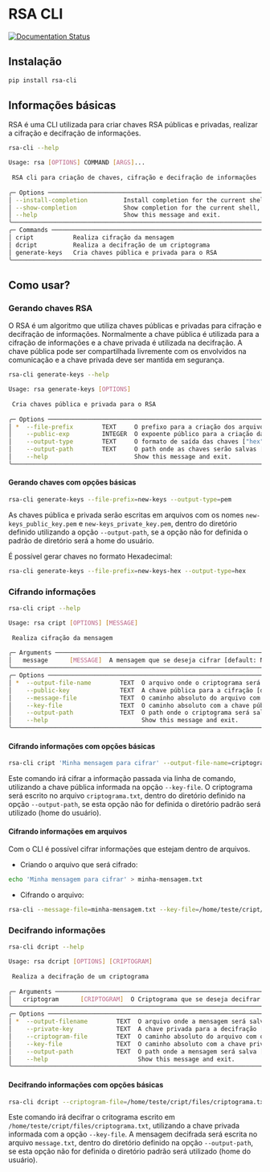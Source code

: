 # RSA CLI
[![Documentation Status](https://readthedocs.org/projects/rsa-cli/badge/?version=latest)](https://rsa-cli.readthedocs.io/pt-br/latest/?badge=latest)

## Instalação

```bash
pip install rsa-cli
```

## Informações básicas

RSA é uma CLI utilizada para criar chaves RSA públicas e privadas, realizar a cifração e decifração de informações.

```bash
rsa-cli --help
```

```bash
Usage: rsa [OPTIONS] COMMAND [ARGS]...                                                                                                                   
                                                                                                                                                          
 RSA cli para criação de chaves, cifração e decifração de informações                                                                                     
                                                                                                                                                          
╭─ Options ──────────────────────────────────────────────────────────────────────────────────────────────────────────────────────────────────────────────╮
│ --install-completion          Install completion for the current shell.                                                                                │
│ --show-completion             Show completion for the current shell, to copy it or customize the installation.                                         │
│ --help                        Show this message and exit.                                                                                              │
╰────────────────────────────────────────────────────────────────────────────────────────────────────────────────────────────────────────────────────────╯
╭─ Commands ─────────────────────────────────────────────────────────────────────────────────────────────────────────────────────────────────────────────╮
│ cript           Realiza cifração da mensagem                                                                                                           │
│ dcript          Realiza a decifração de um criptograma                                                                                                 │
│ generate-keys   Cria chaves pública e privada para o RSA                                                                                               │
╰────────────────────────────────────────────────────────────────────────────────────────────────────────────────────────────────────────────────────────╯
```

## Como usar?
### Gerando chaves RSA
O RSA é um algoritmo que utiliza chaves públicas e privadas para cifração e decifração de informações. Normalmente a chave pública é utilizada para a cifração de informações e a chave privada é utilizada na decifração. 
A chave pública pode ser compartilhada livremente com os envolvidos na comunicação e a chave privada deve ser mantida em segurança.

```bash
rsa-cli generate-keys --help
```
```bash
Usage: rsa generate-keys [OPTIONS]                                                                                                                       
                                                                                                                                                          
 Cria chaves pública e privada para o RSA                                                                                                                 
                                                                                                                                                          
╭─ Options ──────────────────────────────────────────────────────────────────────────────────────────────────────────────────────────────────────────────╮
│ *  --file-prefix        TEXT     O prefixo para a criação dos arquivos de chaves. [default: None] [required]                                           │
│    --public-exp         INTEGER  O expoente público para a criação das chaves [default: 65537]                                                         │
│    --output-type        TEXT     O formato de saída das chaves ["hex", "pem"] [default: hex]                                                           │
│    --output-path        TEXT     O path onde as chaves serão salvas [default: /home/pedro]                                                             │
│    --help                        Show this message and exit.                                                                                           │
╰────────────────────────────────────────────────────────────────────────────────────────────────────────────────────────────────────────────────────────╯
```
#### Gerando chaves com opções básicas

```bash
rsa-cli generate-keys --file-prefix=new-keys --output-type=pem
```
As chaves pública e privada serão escritas em arquivos com os nomes `new-keys_public_key.pem` e `new-keys_private_key.pem`, dentro do diretório definido utilizando a opção `--output-path`, se a opção não for definida o padrão de diretório será a home do usuário.

É possível gerar chaves no formato Hexadecimal:

```bash
rsa-cli generate-keys --file-prefix=new-keys-hex --output-type=hex
```

### Cifrando informações
```bash
rsa-cli cript --help
```
```bash
Usage: rsa cript [OPTIONS] [MESSAGE]                                                                                                                     
                                                                                                                                                          
 Realiza cifração da mensagem                                                                                                                             
                                                                                                                                                          
╭─ Arguments ────────────────────────────────────────────────────────────────────────────────────────────────────────────────────────────────────────────╮
│   message      [MESSAGE]  A mensagem que se deseja cifrar [default: None]                                                                              │
╰────────────────────────────────────────────────────────────────────────────────────────────────────────────────────────────────────────────────────────╯
╭─ Options ──────────────────────────────────────────────────────────────────────────────────────────────────────────────────────────────────────────────╮
│ *  --output-file-name        TEXT  O arquivo onde o criptograma será salvo [default: None] [required]                                                  │
│    --public-key              TEXT  A chave pública para a cifração [default: None]                                                                     │
│    --message-file            TEXT  O caminho absoluto do arquivo com a mensagem que se deseja cifrar [default: None]                                   │
│    --key-file                TEXT  O caminho absoluto com a chave pública [default: None]                                                              │
│    --output-path             TEXT  O path onde o criptograma será salvo [default: /home/pedro]                                                         │
│    --help                          Show this message and exit.                                                                                         │
╰────────────────────────────────────────────────────────────────────────────────────────────────────────────────────────────────────────────────────────╯
```

#### Cifrando informações com opções básicas

```bash
rsa-cli cript 'Minha mensagem para cifrar' --output-file-name=criptograma.txt --key-file=/home/teste/cript/new-keys_public_key.pem
```
Este comando irá cifrar a informação passada via linha de comando, utilizando a chave pública informada na opção `--key-file`. O criptograma será escrito no arquivo `criptograma.txt`, dentro do diretório definido na opção `--output-path`, se esta opção não for definida o diretório padrão será utilizado (home do usuário).

#### Cifrando informações em arquivos
Com o CLI é possível cifrar informações que estejam dentro de arquivos.

- Criando o arquivo que será cifrado:
```bash
echo 'Minha mensagem para cifrar' > minha-mensagem.txt
```

- Cifrando o arquivo:
```bash
rsa-cli --message-file=minha-mensagem.txt --key-file=/home/teste/cript/new-keys_public_key.pem --output-file-name=criptograma.txt
```

### Decifrando informações
```bash
rsa-cli dcript --help
```
```bash
Usage: rsa dcript [OPTIONS] [CRIPTOGRAM]                                                                                                                 
                                                                                                                                                          
 Realiza a decifração de um criptograma                                                                                                                   
                                                                                                                                                          
╭─ Arguments ────────────────────────────────────────────────────────────────────────────────────────────────────────────────────────────────────────────╮
│   criptogram      [CRIPTOGRAM]  O Criptograma que se deseja decifrar [default: None]                                                                   │
╰────────────────────────────────────────────────────────────────────────────────────────────────────────────────────────────────────────────────────────╯
╭─ Options ──────────────────────────────────────────────────────────────────────────────────────────────────────────────────────────────────────────────╮
│ *  --output-filename        TEXT  O arquivo onde a mensagem será salva [default: None] [required]                                                      │
│    --private-key            TEXT  A chave privada para a decifração [default: None]                                                                    │
│    --criptogram-file        TEXT  O caminho absoluto do arquivo com o criptograma que se deseja decifrar [default: None]                               │
│    --key-file               TEXT  O caminho absoluto com a chave privada [default: None]                                                               │
│    --output-path            TEXT  O path onde a mensagem será salva [default: /home/pedro]                                                             │
│    --help                         Show this message and exit.                                                                                          │
╰────────────────────────────────────────────────────────────────────────────────────────────────────────────────────────────────────────────────────────╯
```

#### Decifrando informações com opções básicas
```bash
rsa-cli dcript --criptogram-file=/home/teste/cript/files/criptograma.txt --key-file=/home/teste/cript/new-keys_private_key.pem --output-filename=message.txt
```

Este comando irá decifrar o critograma escrito em `/home/teste/cript/files/criptograma.txt`, utilizando a chave privada informada com a opção `--key-file`. A mensagem decifrada será escrita no arquivo `message.txt`, dentro do diretório definido na opção `--output-path`, se esta opção não for definida o diretório padrão será utilizado (home do usuário).